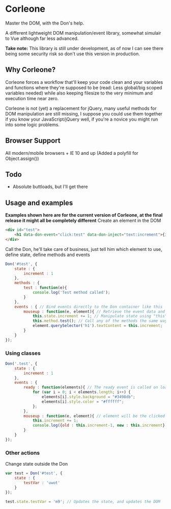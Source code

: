 # Corleone
Master the DOM, with the Don's help.

A different lightweight DOM manipulation/event library, somewhat simulair to Vue although far less advanced.

**Take note:** This library is still under development, as of now I can see there being some security risk so don't use this version in production.

## Why Corleone?
Corleone forces a workflow that'll keep your code clean and your variables and functions where they're supposed to be (read: Less global/big scoped variables needed) while also keeping filesize to the very minimum and execution time near zero.

Corleone is not (yet) a replacement for jQuery, many useful methods for DOM manipulation are still missing, I suppose you could use them together if you know your JavaScript/jQuery well, if you're a novice you might run into some logic problems.

## Browser Support
All modern/mobile browsers + IE 10 and up (Added a polyfill for Object.assign())

## Todo
- Absolute buttloads, but I'll get there


## Usage and examples
**Examples shown here are for the current version of Corleone, at the final release it might all be completely different**
Create an element in the DOM
```html
<div id="test">
	<h1 data-don-event="click:test" data-don-inject="text:increment">{increment} (Click me)</h1> // Add events using data-don-event=eventName:methodName
</div>
```

Call the Don, he'll take care of business, just tell him which element to use, define state, define methods and events
```javascript
Don('#test', {
	state : {
		increment : 1
	},
	methods : {
		test : function(e){
			console.log('Test method called');
		}
	},
	events : { // Bind events directly to the Don container like this
		mouseup : function(e, element){ // Retrieve the event data and element (#test in this case)
			this.state.increment += 1; // Manipulate state using "this"
			this.method.test(); // Call any of the methods the same way
			element.querySelector('h1').textContent = this.increment;
		}
	}
});
```

### Using classes
```javascript
Don('.test', {
	state : {
		increment : 1
	},
	events : {
		ready : function(elements){ // The ready event is called on load
			for (var i = 0; i < elements.length; i++) {
				elements[i].style.background = "#3498db";
				elements[i].style.color = "#ffffff";
			};
		},
		mouseup : function(e, element){ // element will be the clicked element, not all elements with .test
			this.increment += 1;
			console.log({old : this.increment-1, new : this.increment}, element);
		}
	}
});
```

### Other actions
Change state outside the Don
```javascript
var test = Don('#test', {
    state : {
        testVar : 'uwot'
    }
});

test.state.testVar = 'm9'; // Updates the state, and updates the DOM
```





